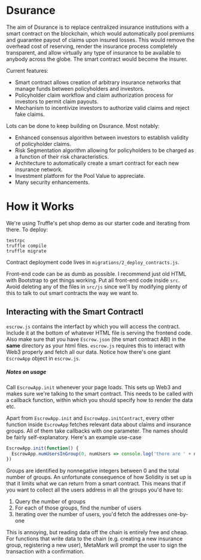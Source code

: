 # Dsurance

The aim of Dsurance is to replace centralized insurance institutions with a smart contract on the blockchain, which would automatically pool premiums and guarantee payout of claims upon insured losses. This would remove the overhead cost of reserving, render the insurance process completely transparent, and allow virtually any type of insurance to be available to anybody across the globe. The smart contract would become the insurer.

Current features:

* Smart contract allows creation of arbitrary insurance networks that manage funds between policyholders and investors.
* Policyholder claim workflow and claim authorization process for investors to permit claim payouts.
* Mechanism to incentivize investors to authorize valid claims and reject fake claims.

Lots can be done to keep building on Dsurance. Most notably:

* Enhanced consensus algorithm between investors to establish validity of policyholder claims.
* Risk Segmentation algorithm allowing for policyholders to be charged as a function of their risk characteristics.
* Architecture to automatically create a smart contract for each new insurance network.
* Investment platform for the Pool Value to appreciate.
* Many security enhancements.

# How it Works

We're using Truffle's pet shop demo as our starter code and iterating from there.
To deploy:

```
testrpc
truffle compile
truffle migrate
```

Contract deployment code lives in `migrations/2_deploy_contracts.js`.

Front-end code can be as dumb as possible. I recommend just old HTML with Bootstrap to get things working.
Put all front-end code inside `src`. Avoid deleting any of the files in `src/js` since we'll by modifying plenty of
this to talk to out smart contracts the way we want to.


## Interacting with the Smart ContractI

`escrow.js` contains the interfact by which you will access the contract. Include it at the bottom of whatever
HTML file is serving the frontend code. Also make sure that you have `Escrow.json` (the smart contract ABI) 
in the **same** directory as your html files. `escrow.js` requires this to interact with Web3 properly and fetch
all our data. Notice how there's one giant `EscrowApp` object in `escrow.js`.

##### Notes on usage

Call `EscrowApp.init` whenever your page loads. This sets up Web3 and makes sure we're talking to the smart contract.
This needs to be called with a callback function, within which you should specify how to render the data etc.

Apart from `EscrowApp.init` and `EscrowApp.initContract`, every other function inside `EscrowApp` fetches relevant
data about claims and insurance groups. All of them take callbacks with one parameter. The names should be fairly
self-explanatory. Here's an example use-case


```javascript
EscrowApp.init(function() {
  EscrowApp.numUsersInGroup(0, numUsers => console.log('there are ' + numUsers + ' in group 0'));
})
```

Groups are identified by nonnegative integers between 0 and the total number of groups. An unfortunate consequence
of how Solidity is set up is that it limits what we can return from a smart contract. This means that if you want to
collect all the users address in all the groups you'd have to:

1. Query the number of groups
2. For each of those groups, find the number of users
3. Iterating over the number of users, you'd fetch the addresses one-by-one

This is annoying, but reading data off the chain is entirely free and cheap. For functions that write data to 
the chain (e.g. creating a new insurance group, registering a new user), MetaMark will prompt the user to sign
the transaction with a confirmation.
